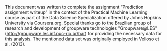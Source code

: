 This document was written to complete the assignment “Prediction assignment writeup” in the context of the Practical Machine Learning course as part of the Data Science Specialization offered by Johns Hopkins University via Coursera.org. Special thanks go to the Brazilian group of research and development of groupware technologies "Groupware@LES" (http://groupware.les.inf.puc-rio.br/har) for providing the necessary data for this analysis. The mentioned data set was originally employed in Velloso et al. (2013).
